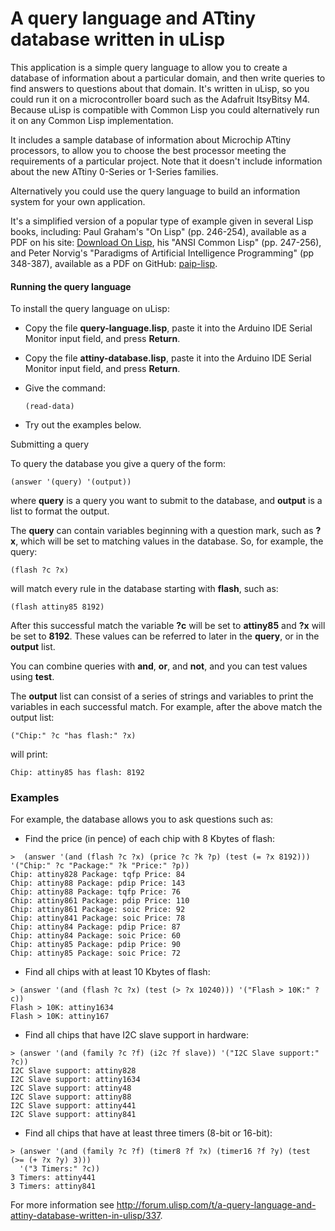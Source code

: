 # A query language and ATtiny database written in uLisp
This application is a simple query language to allow you to create a database of information about a particular domain, and then write queries to find answers to questions about that domain. It's written in uLisp, so you could run it on a microcontroller board such as the Adafruit ItsyBitsy M4. Because uLisp is compatible with Common Lisp you could alternatively run it on any Common Lisp implementation.

It includes a sample database of information about Microchip ATtiny processors, to allow you to choose the best processor meeting the requirements of a particular project. Note that it doesn't include information about the new ATtiny 0-Series or 1-Series families.

Alternatively you could use the query language to build an information system for your own application.

It's a simplified version of a popular type of example given in several Lisp books, including: Paul Graham's "On Lisp" (pp. 246-254), available as a PDF on his site: [Download On Lisp](http://www.paulgraham.com/onlisptext.html), his "ANSI Common Lisp" (pp. 247-256), and Peter Norvig's "Paradigms of Artificial Intelligence Programming" (pp 348-387), available as a PDF on GitHub: [paip-lisp](https://github.com/norvig/paip-lisp).

#### Running the query language

To install the query language on uLisp:

* Copy the file **query-language.lisp**, paste it into the Arduino IDE Serial Monitor input field, and press **Return**.

* Copy the file **attiny-database.lisp**, paste it into the Arduino IDE Serial Monitor input field, and press **Return**.

* Give the command:

      (read-data)

* Try out the examples below.

Submitting a query

To query the database you give a query of the form:

    (answer '(query) '(output))
    
where **query** is a query you want to submit to the database, and **output** is a list to format the output.

The **query** can contain variables beginning with a question mark, such as **?x**, which will be set to matching values in the database. So, for example, the query:

    (flash ?c ?x)

will match every rule in the database starting with **flash**, such as:

    (flash attiny85 8192)

After this successful match the variable **?c** will be set to **attiny85** and **?x** will be set to **8192**. These values can be referred to later in the **query**, or in the **output** list.

You can combine queries with **and**, **or**, and **not**, and you can test values using **test**.

The **output** list can consist of a series of strings and variables to print the variables in each successful match. For example, after the above match the output list:

    ("Chip:" ?c "has flash:" ?x)
    
will print:

    Chip: attiny85 has flash: 8192

### Examples

For example, the database allows you to ask questions such as:

* Find the price (in pence) of each chip with 8 Kbytes of flash:

````text
>  (answer '(and (flash ?c ?x) (price ?c ?k ?p) (test (= ?x 8192))) '("Chip:" ?c "Package:" ?k "Price:" ?p))
Chip: attiny828 Package: tqfp Price: 84 
Chip: attiny88 Package: pdip Price: 143 
Chip: attiny88 Package: tqfp Price: 76 
Chip: attiny861 Package: pdip Price: 110 
Chip: attiny861 Package: soic Price: 92 
Chip: attiny841 Package: soic Price: 78 
Chip: attiny84 Package: pdip Price: 87 
Chip: attiny84 Package: soic Price: 60 
Chip: attiny85 Package: pdip Price: 90 
Chip: attiny85 Package: soic Price: 72
````

* Find all chips with at least 10 Kbytes of flash:

````text
> (answer '(and (flash ?c ?x) (test (> ?x 10240))) '("Flash > 10K:" ?c))
Flash > 10K: attiny1634 
Flash > 10K: attiny167 
````

* Find all chips that have I2C slave support in hardware:

````text
> (answer '(and (family ?c ?f) (i2c ?f slave)) '("I2C Slave support:" ?c))
I2C Slave support: attiny828 
I2C Slave support: attiny1634 
I2C Slave support: attiny48 
I2C Slave support: attiny88 
I2C Slave support: attiny441 
I2C Slave support: attiny841 
````

* Find all chips that have at least three timers (8-bit or 16-bit):

````text
> (answer '(and (family ?c ?f) (timer8 ?f ?x) (timer16 ?f ?y) (test (>= (+ ?x ?y) 3)))
  '("3 Timers:" ?c))
3 Timers: attiny441 
3 Timers: attiny841 
````
For more information see http://forum.ulisp.com/t/a-query-language-and-attiny-database-written-in-ulisp/337.
